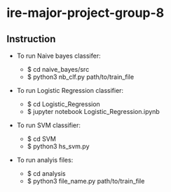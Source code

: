 # ire-major-project-group-8
## Instruction
- To run Naive bayes classifer:
	- $ cd naive_bayes/src
	- $ python3 nb_clf.py path/to/train_file

- To run Logistic Regression classifier:
	- $ cd Logistic_Regression
	- $ jupyter notebook Logistic_Regression.ipynb

- To run SVM classifier:
	- $ cd SVM
	- $ python3 hs_svm.py

- To run analyis files:
	- $ cd analysis
	- $ python3 file_name.py path/to/train_file